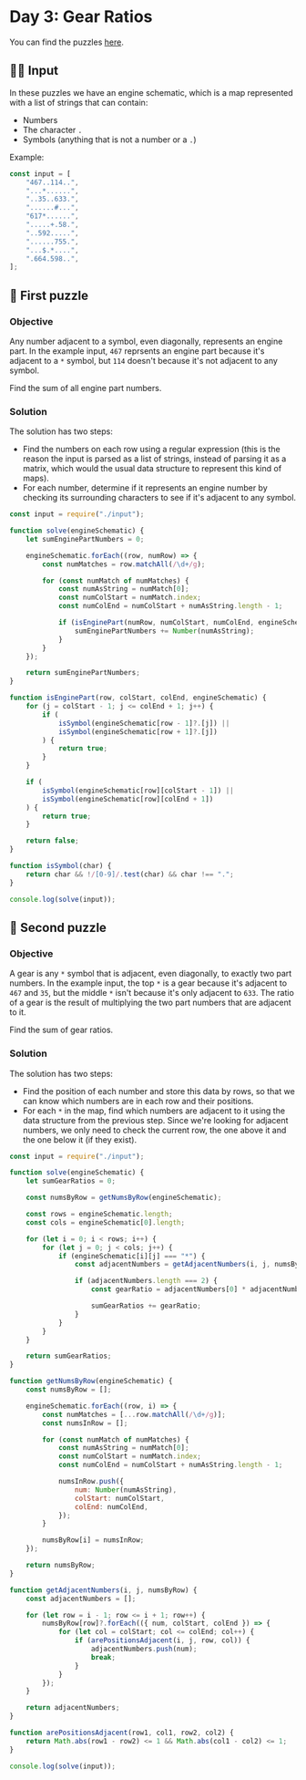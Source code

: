 # Day 3: Gear Ratios

You can find the puzzles [here](https://adventofcode.com/2023/day/3).

## ✍🏼 Input

In these puzzles we have an engine schematic, which is a map represented with a list of strings that can contain:

-   Numbers
-   The character `.`
-   Symbols (anything that is not a number or a `.`)

Example:

```js
const input = [
    "467..114..",
    "...*......",
    "..35..633.",
    "......#...",
    "617*......",
    ".....+.58.",
    "..592.....",
    "......755.",
    "...$.*....",
    ".664.598..",
];
```

## 🧩 First puzzle

### Objective

Any number adjacent to a symbol, even diagonally, represents an engine part. In the example input, `467` reprsents an engine part because it's adjacent to a `*` symbol, but `114` doesn't because it's not adjacent to any symbol.

Find the sum of all engine part numbers.

### Solution

The solution has two steps:

-   Find the numbers on each row using a regular expression (this is the reason the input is parsed as a list of strings, instead of parsing it as a matrix, which would the usual data structure to represent this kind of maps).
-   For each number, determine if it represents an engine number by checking its surrounding characters to see if it's adjacent to any symbol.

```js
const input = require("./input");

function solve(engineSchematic) {
    let sumEnginePartNumbers = 0;

    engineSchematic.forEach((row, numRow) => {
        const numMatches = row.matchAll(/\d+/g);

        for (const numMatch of numMatches) {
            const numAsString = numMatch[0];
            const numColStart = numMatch.index;
            const numColEnd = numColStart + numAsString.length - 1;

            if (isEnginePart(numRow, numColStart, numColEnd, engineSchematic)) {
                sumEnginePartNumbers += Number(numAsString);
            }
        }
    });

    return sumEnginePartNumbers;
}

function isEnginePart(row, colStart, colEnd, engineSchematic) {
    for (j = colStart - 1; j <= colEnd + 1; j++) {
        if (
            isSymbol(engineSchematic[row - 1]?.[j]) ||
            isSymbol(engineSchematic[row + 1]?.[j])
        ) {
            return true;
        }
    }

    if (
        isSymbol(engineSchematic[row][colStart - 1]) ||
        isSymbol(engineSchematic[row][colEnd + 1])
    ) {
        return true;
    }

    return false;
}

function isSymbol(char) {
    return char && !/[0-9]/.test(char) && char !== ".";
}

console.log(solve(input));
```

## 🧩 Second puzzle

### Objective

A gear is any `*` symbol that is adjacent, even diagonally, to exactly two part numbers. In the example input, the top `*` is a gear because it's adjacent to `467` and `35`, but the middle `*` isn't because it's only adjacent to `633`. The ratio of a gear is the result of multiplying the two part numbers that are adjacent to it.

Find the sum of gear ratios.

### Solution

The solution has two steps:

-   Find the position of each number and store this data by rows, so that we can know which numbers are in each row and their positions.
-   For each `*` in the map, find which numbers are adjacent to it using the data structure from the previous step. Since we're looking for adjacent numbers, we only need to check the current row, the one above it and the one below it (if they exist).

```js
const input = require("./input");

function solve(engineSchematic) {
    let sumGearRatios = 0;

    const numsByRow = getNumsByRow(engineSchematic);

    const rows = engineSchematic.length;
    const cols = engineSchematic[0].length;

    for (let i = 0; i < rows; i++) {
        for (let j = 0; j < cols; j++) {
            if (engineSchematic[i][j] === "*") {
                const adjacentNumbers = getAdjacentNumbers(i, j, numsByRow);

                if (adjacentNumbers.length === 2) {
                    const gearRatio = adjacentNumbers[0] * adjacentNumbers[1];

                    sumGearRatios += gearRatio;
                }
            }
        }
    }

    return sumGearRatios;
}

function getNumsByRow(engineSchematic) {
    const numsByRow = [];

    engineSchematic.forEach((row, i) => {
        const numMatches = [...row.matchAll(/\d+/g)];
        const numsInRow = [];

        for (const numMatch of numMatches) {
            const numAsString = numMatch[0];
            const numColStart = numMatch.index;
            const numColEnd = numColStart + numAsString.length - 1;

            numsInRow.push({
                num: Number(numAsString),
                colStart: numColStart,
                colEnd: numColEnd,
            });
        }

        numsByRow[i] = numsInRow;
    });

    return numsByRow;
}

function getAdjacentNumbers(i, j, numsByRow) {
    const adjacentNumbers = [];

    for (let row = i - 1; row <= i + 1; row++) {
        numsByRow[row]?.forEach(({ num, colStart, colEnd }) => {
            for (let col = colStart; col <= colEnd; col++) {
                if (arePositionsAdjacent(i, j, row, col)) {
                    adjacentNumbers.push(num);
                    break;
                }
            }
        });
    }

    return adjacentNumbers;
}

function arePositionsAdjacent(row1, col1, row2, col2) {
    return Math.abs(row1 - row2) <= 1 && Math.abs(col1 - col2) <= 1;
}

console.log(solve(input));
```
